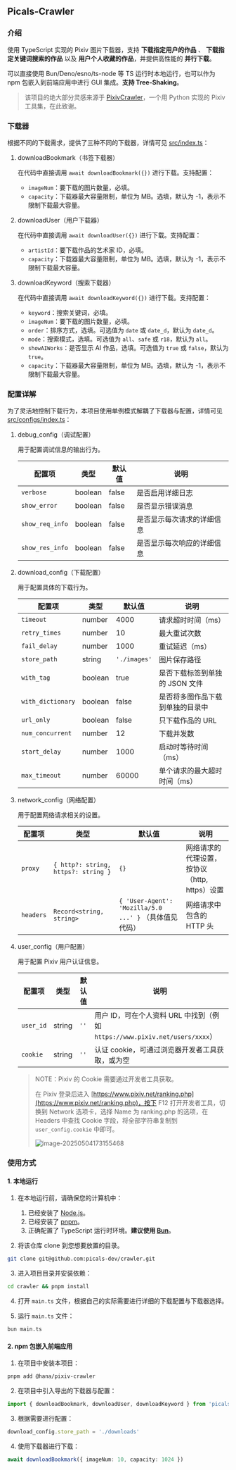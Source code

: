 ## Picals-Crawler

### 介绍

使用 TypeScript 实现的 Pixiv 图片下载器，支持 **下载指定用户的作品** 、 **下载指定关键词搜索的作品** 以及 **用户个人收藏的作品**，并提供高性能的 **并行下载**。

可以直接使用 Bun/Deno/esno/ts-node 等 TS 运行时本地运行，也可以作为 npm 包嵌入到前端应用中进行 GUI 集成。**支持 Tree-Shaking**。

> 该项目的绝大部分灵感来源于 [PixivCrawler](https://github.com/CWHer/PixivCrawler)，一个用 Python 实现的 Pixiv 工具集，在此致谢。

### 下载器

根据不同的下载需求，提供了三种不同的下载器，详情可见 [src/index.ts](./src/index.ts)：

1. downloadBookmark（书签下载器）

   在代码中直接调用 `await downloadBookmark({})` 进行下载。支持配置：

   - `imageNum`：要下载的图片数量，必填。
   - `capacity`：下载器最大容量限制，单位为 MB。选填，默认为 -1，表示不限制下载最大容量。

2. downloadUser（用户下载器）

   在代码中直接调用 `await downloadUser({})` 进行下载。支持配置：

   - `artistId`：要下载作品的艺术家 ID，必填。
   - `capacity`：下载器最大容量限制，单位为 MB。选填，默认为 -1，表示不限制下载最大容量。

3. downloadKeyword（搜索下载器）

   在代码中直接调用 `await downloadKeyword({})` 进行下载。支持配置：

   - `keyword`：搜索关键词，必填。
   - `imageNum`：要下载的图片数量，必填。
   - `order`：排序方式，选填。可选值为 `date` 或 `date_d`，默认为 `date_d`。
   - `mode`：搜索模式，选填。可选值为 `all`、`safe` 或 `r18`，默认为 `all`。
   - `showAIWorks`：是否显示 AI 作品，选填。可选值为 `true` 或 `false`，默认为 `true`。
   - `capacity`：下载器最大容量限制，单位为 MB。选填，默认为 -1，表示不限制下载最大容量。

### 配置详解

为了灵活地控制下载行为，本项目使用单例模式解耦了下载器与配置，详情可见 [src/configs/index.ts](./src/configs/index.ts)：

1. debug_config（调试配置）

   用于配置调试信息的输出行为。

   | 配置项        | 类型    | 默认值 | 说明                         |
   | ------------- | ------- | ------ | ---------------------------- |
   | `verbose`       | boolean | false  | 是否启用详细日志             |
   | `show_error`    | boolean | false  | 是否显示错误消息             |
   | `show_req_info` | boolean | false  | 是否显示每次请求的详细信息   |
   | `show_res_info` | boolean | false  | 是否显示每次响应的详细信息   |

2. download_config（下载配置）

   用于配置具体的下载行为。

   | 配置项           | 类型    | 默认值           | 说明                             |
   | ---------------- | ------- | ---------------- | -------------------------------- |
   | `timeout`        | number  | 4000             | 请求超时时间（ms）               |
   | `retry_times`    | number  | 10               | 最大重试次数                     |
   | `fail_delay`     | number  | 1000             | 重试延迟（ms）                   |
   | `store_path`     | string  | `'./images'`  | 图片保存路径                     |
   | `with_tag`       | boolean | true             | 是否下载标签到单独的 JSON 文件    |
   | `with_dictionary`| boolean | false            | 是否将多图作品下载到单独的目录中 |
   | `url_only`       | boolean | false            | 只下载作品的 URL                  |
   | `num_concurrent` | number  | 12               | 下载并发数                       |
   | `start_delay`    | number  | 1000             | 启动时等待时间（ms）             |
   | `max_timeout`    | number  | 60000            | 单个请求的最大超时时间（ms）     |

3. network_config（网络配置）

   用于配置网络请求相关的设置。

   | 配置项  | 类型                             | 默认值                                                                                                               | 说明                                               |
   | ------- | -------------------------------- | ---------------------------------------------------------------------------------------------------------------------- | -------------------------------------------------- |
   | `proxy` | `{ http?: string, https?: string }` | `{}`                                                                                                                   | 网络请求的代理设置，按协议（http, https）设置 |
   | `headers` | `Record<string, string>`           | `{ 'User-Agent': 'Mozilla/5.0 ...' }` （具体值见代码）                                                                      | 网络请求中包含的 HTTP 头                           |

4. user_config（用户配置）

   用于配置 Pixiv 用户认证信息。

   | 配置项   | 类型   | 默认值 | 说明                                                                     |
   | -------- | ------ | ------ | ------------------------------------------------------------------------ |
   | `user_id`  | string | `''`   | 用户 ID，可在个人资料 URL 中找到（例如 `https://www.pixiv.net/users/xxxx`） |
   | `cookie`   | string | `''`   | 认证 cookie，可通过浏览器开发者工具获取，或为空                            |
   
   > NOTE：Pixiv 的 Cookie 需要通过开发者工具获取。
   >
   > 在 Pixiv 登录后进入 [https://www.pixiv.net/ranking.php](https://www.pixiv.net/ranking.php)，按下 F12 打开开发者工具，切换到 Network 选项卡，选择 Name 为 ranking.php 的选项，在 Headers 中查找 Cookie 字段，将全部字符串复制到 `user_config.cookie` 中即可。
   >
   > ![image-20250504173155468](https://moe.greyflowers.pics/07803dd4260938cb51c4c67c508ff00b_image-20250504173155468.png)

### 使用方式

#### 1. 本地运行

1. 在本地运行前，请确保您的计算机中：
   1. 已经安装了 [Node.js](https://nodejs.org/en)。
   2. 已经安装了 [pnpm](https://pnpm.io/)。
   3. 正确配置了 TypeScript 运行时环境。**建议使用 [Bun](https://bun.sh/)**。

2. 将该仓库 clone 到您想要放置的目录。

```bash
git clone git@github.com:picals-dev/crawler.git
```

3. 进入项目目录并安装依赖：

```bash
cd crawler && pnpm install
```

4. 打开 `main.ts` 文件，根据自己的实际需要进行详细的下载配置与下载器选择。

5. 运行 `main.ts` 文件：

```bash
bun main.ts
```

#### 2. npm 包嵌入前端应用

1. 在项目中安装本项目：

```bash
pnpm add @hana/pixiv-crawler
```

2. 在项目中引入导出的下载器与配置：

```ts
import { downloadBookmark, downloadUser, downloadKeyword } from 'picals-crawler'
```

3. 根据需要进行配置：

```ts
download_config.store_path = './downloads'
```

4. 使用下载器进行下载：

```ts
await downloadBookmark({ imageNum: 10, capacity: 1024 })
```
